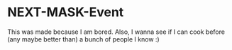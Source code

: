 # NEXT-MASK-Event

This was made because I am bored. Also, I wanna see if I can cook before (any maybe better than) a bunch of people I know :)
